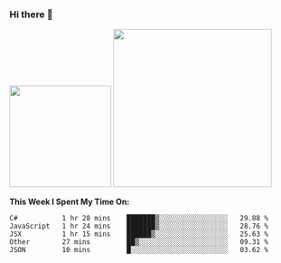 ### Hi there 👋

<!--
**nestor22/nestor22** is a ✨ _special_ ✨ repository because its `README.md` (this file) appears on your GitHub profile.

Here are some ideas to get you started:

- 🔭 I’m currently working on ...
- 🌱 I’m currently learning ...
- 👯 I’m looking to collaborate on ...
- 🤔 I’m looking for help with ...
- 💬 Ask me about ...
- 📫 How to reach me: ...
- 😄 Pronouns: ...
- ⚡ Fun fact: ...
-->


<img height="180em" src="https://github-readme-stats.vercel.app/api?username=nestor22&show_icons=true&hide_border=true&&count_private=true&include_all_commits=true&theme=radical" />
<img height="280em" src="https://github-readme-stats.vercel.app/api/top-langs/?username=nestor22&layout=compact)](https://github.com/nestor22/github-readme-stats&theme=radical"  />



**This Week I Spent My Time On:**
<!--START_SECTION:waka-->
```text
C#           1 hr 28 mins    ███████▒░░░░░░░░░░░░░░░░░   29.88 % 
JavaScript   1 hr 24 mins    ███████▒░░░░░░░░░░░░░░░░░   28.76 % 
JSX          1 hr 15 mins    ██████▒░░░░░░░░░░░░░░░░░░   25.63 % 
Other        27 mins         ██▒░░░░░░░░░░░░░░░░░░░░░░   09.31 % 
JSON         10 mins         █░░░░░░░░░░░░░░░░░░░░░░░░   03.62 % 
```
<!--END_SECTION:waka-->


